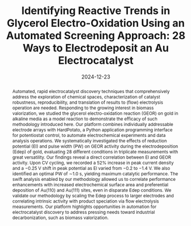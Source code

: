 ---
title: "Precise Surface Profiling at the Nanoscale Enabled by Deep Learning"
authors:
- Lalith Krishna Samanth Bonagiri
- admin
- Shan Zhou
- Yingjie Zhang
date: "2024-01-22"
doi: "https://doi.org/10.1021/acs.nanolett.3c04712"

# Schedule page publish date (NOT publication's date).
publishDate: "2024-01-22"

# Publication type.
# Accepts a single type but formatted as a YAML list (for Hugo requirements).
# Enter a publication type from the CSL standard.
publication_types: ["article-journal"]

# Publication name and optional abbreviated publication name.
publication: "Nano Letters"
publication_short: "Nano Lett. 2024, 24, 8, 2589–2595"

abstract: |
  Surface topography, or height profile, is a critical property for various micro- and nanostructured materials and devices, as well as biological systems. At the nanoscale, atomic force microscopy (AFM) is the tool of choice for surface profiling due to its capability to noninvasively map the topography of almost all types of samples. However, this method suffers from one drawback: the convolution of the nanoprobe’s shape in the height profile of the samples, which is especially severe for sharp protrusion features. Here, we report a deep learning (DL) approach to overcome this limit. Adopting an image-to-image translation methodology, we use data sets of tip-convoluted and deconvoluted image pairs to train an encoder–decoder based deep convolutional neural network. The trained network successfully removes the tip convolution from AFM topographic images of various nanocorrugated surfaces and recovers the true, precise 3D height profiles of these samples.

# Summary. An optional shortened abstract.
summary: |
  An encoder-decoder based deep convolutional neural network for enhancing the resolution of nanoscale profilometry.

tags:
- Source Themes
featured: false

# links:
# - name: ""
#   url: ""
url_pdf: https://doi.org/10.1021/acs.nanolett.3c04712

# Featured image
# To use, add an image named `featured.jpg/png` to your page's folder. 
image:
  caption: 'Image credit: [**Nano Letters**](https://pubs.acs.org/cms/10.1021/acs.nanolett.3c04712/asset/images/medium/nl3c04712_0005.gif)'
  focal_point: ""
  preview_only: false

# Associated Projects (optional).
#   Associate this publication with one or more of your projects.
#   Simply enter your project's folder or file name without extension.
#   E.g. `internal-project` references `content/project/internal-project/index.md`.
#   Otherwise, set `projects: []`.
projects: []

title: "Identifying Reactive Trends in Glycerol Electro-Oxidation Using an Automated Screening Approach: 28 Ways to Electrodeposit an Au Electrocatalyst"
authors:
- Raghuram Gaddam
- admin
- Yichen Li
- Lauren C. Harris
- Michael A. Pence
- Efren R. Guerrero
- Paul J. A. Kenis
- Andrew A. Gewirth
- Joaquín Rodríguez-López
date: "2024-12-23"
doi: "https://doi.org/10.1021/acscatal.4c04190"

# Schedule page publish date (NOT publication's date).
publishDate: "2024-12-23"

# Publication type.
# Accepts a single type but formatted as a YAML list (for Hugo requirements).
# Enter a publication type from the CSL standard.
publication_types: ["article-journal"]

# Publication name and optional abbreviated publication name.
publication: "ACS Catalysis"
publication_short: "ACS Catal. 2025, 15, 2, 639–652"

abstract: |
  Automated, rapid electrocatalyst discovery techniques that comprehensively address the exploration of chemical spaces, characterization of catalyst robustness, reproducibility, and translation of results to (flow) electrolysis operation are needed. Responding to the growing interest in biomass valorization, we studied the glycerol electro-oxidation reaction (GEOR) on gold in alkaline media as a model reaction to demonstrate the efficacy of such methodology introduced here. Our platform combines individually addressable electrode arrays with HardPotato, a Python application programming interface for potentiostat control, to automate electrochemical experiments and data analysis operations. We systematically investigated the effects of reduction potential (El) and pulse width (PW) on GEOR activity during the electrodeposition (Edep) of gold, evaluating 28 different conditions in triplicate measurements with great versatility. Our findings reveal a direct correlation between El and GEOR activity. Upon CV cycling, we recorded a 52% increase in peak current density and a −0.25 V shift in peak potential as El varied from −0.2 to −1.4 V. We also identified an optimal PW of ∼1.0 s, yielding maximum catalytic performance. The swift analysis enabled by our methodology allowed us to correlate performance enhancements with increased electrochemical surface area and preferential deposition of Au(110) and Au(111) sites, even in disparate Edep conditions. We validate our methodology by scaling the Edep process to larger electrodes and correlating intrinsic activity with product speciation via flow electrolysis measurements. Our platform highlights opportunities in automation for electrocatalyst discovery to address pressing needs toward industrial decarbonization, such as biomass valorization.

# Summary. An optional shortened abstract.
summary: |
  A semi-automated workflow for screening electrodeposited gold catalyst for glycerol electro-oxidation reaction.

tags:
- Source Themes
featured: true

# links:
# - name: ""
#   url: ""
url_pdf: https://doi.org/10.1021/acscatal.4c04190

# Featured image
# To use, add an image named `featured.jpg/png` to your page's folder. 
image:
  caption: 'Image credit: [**ACS Catalysis**](https://pubs.acs.org/cms/10.1021/acscatal.4c04190/asset/images/medium/cs4c04190_0008.gif)'
  focal_point: ""
  preview_only: false

# Associated Projects (optional).
#   Associate this publication with one or more of your projects.
#   Simply enter your project's folder or file name without extension.
#   E.g. `internal-project` references `content/project/internal-project/index.md`.
#   Otherwise, set `projects: []`.
projects: []
---